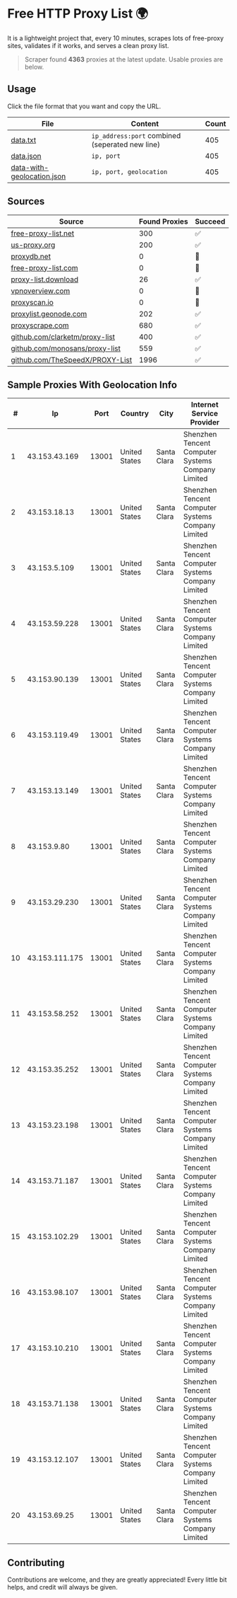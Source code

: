 
# Free HTTP Proxy List 🌍

It is a lightweight project that, every 10 minutes, scrapes lots of free-proxy sites, validates if it works, and serves a clean proxy list.


> Scraper found **4363** proxies at the latest update. Usable proxies are below.

## Usage

Click the file format that you want and copy the URL.


|File|Content|Count|
|----|-------|-----|
|[data.txt](https://raw.githubusercontent.com/themiralay/Proxy-List-World/master/data.txt)|`ip_address:port` combined (seperated new line)|405|
|[data.json](https://raw.githubusercontent.com/themiralay/Proxy-List-World/master/data.json)|`ip, port`|405|
|[data-with-geolocation.json](https://raw.githubusercontent.com/themiralay/Proxy-List-World/master/data-with-geolocation.json)|`ip, port, geolocation`|405|

## Sources

|Source|Found Proxies|Succeed|
|------|-------------|-------|
|[free-proxy-list.net](https://free-proxy-list.net)|300|✅|
|[us-proxy.org](https://www.us-proxy.org)|200|✅|
|[proxydb.net](http://proxydb.net)|0|🚫|
|[free-proxy-list.com](https://free-proxy-list.com/?page=&port=&type%5B%5D=http&type%5B%5D=https&up_time=0&search=Search)|0|🚫|
|[proxy-list.download](https://www.proxy-list.download/HTTP)|26|✅|
|[vpnoverview.com](https://vpnoverview.com/privacy/anonymous-browsing/free-proxy-servers)|0|🚫|
|[proxyscan.io](https://www.proxyscan.io)|0|🚫|
|[proxylist.geonode.com](https://proxylist.geonode.com/api/proxy-list?limit=300&page=1&sort_by=lastChecked&sort_type=desc&protocols=http,https)|202|✅|
|[proxyscrape.com](https://api.proxyscrape.com/v2/?request=displayproxies&protocol=http&timeout=10000&country=all&ssl=all&anonymity=all)|680|✅|
|[github.com/clarketm/proxy-list](https://raw.githubusercontent.com/clarketm/proxy-list/master/proxy-list-raw.txt)|400|✅|
|[github.com/monosans/proxy-list](https://raw.githubusercontent.com/monosans/proxy-list/main/proxies/http.txt)|559|✅|
|[github.com/TheSpeedX/PROXY-List](https://raw.githubusercontent.com/TheSpeedX/PROXY-List/master/http.txt)|1996|✅|


## Sample Proxies With Geolocation Info

|#|Ip|Port|Country|City|Internet Service Provider|
|-|--|----|-------|----|-------------------------|
|1|43.153.43.169|13001|United States|Santa Clara|Shenzhen Tencent Computer Systems Company Limited|
|2|43.153.18.13|13001|United States|Santa Clara|Shenzhen Tencent Computer Systems Company Limited|
|3|43.153.5.109|13001|United States|Santa Clara|Shenzhen Tencent Computer Systems Company Limited|
|4|43.153.59.228|13001|United States|Santa Clara|Shenzhen Tencent Computer Systems Company Limited|
|5|43.153.90.139|13001|United States|Santa Clara|Shenzhen Tencent Computer Systems Company Limited|
|6|43.153.119.49|13001|United States|Santa Clara|Shenzhen Tencent Computer Systems Company Limited|
|7|43.153.13.149|13001|United States|Santa Clara|Shenzhen Tencent Computer Systems Company Limited|
|8|43.153.9.80|13001|United States|Santa Clara|Shenzhen Tencent Computer Systems Company Limited|
|9|43.153.29.230|13001|United States|Santa Clara|Shenzhen Tencent Computer Systems Company Limited|
|10|43.153.111.175|13001|United States|Santa Clara|Shenzhen Tencent Computer Systems Company Limited|
|11|43.153.58.252|13001|United States|Santa Clara|Shenzhen Tencent Computer Systems Company Limited|
|12|43.153.35.252|13001|United States|Santa Clara|Shenzhen Tencent Computer Systems Company Limited|
|13|43.153.23.198|13001|United States|Santa Clara|Shenzhen Tencent Computer Systems Company Limited|
|14|43.153.71.187|13001|United States|Santa Clara|Shenzhen Tencent Computer Systems Company Limited|
|15|43.153.102.29|13001|United States|Santa Clara|Shenzhen Tencent Computer Systems Company Limited|
|16|43.153.98.107|13001|United States|Santa Clara|Shenzhen Tencent Computer Systems Company Limited|
|17|43.153.10.210|13001|United States|Santa Clara|Shenzhen Tencent Computer Systems Company Limited|
|18|43.153.71.138|13001|United States|Santa Clara|Shenzhen Tencent Computer Systems Company Limited|
|19|43.153.12.107|13001|United States|Santa Clara|Shenzhen Tencent Computer Systems Company Limited|
|20|43.153.69.25|13001|United States|Santa Clara|Shenzhen Tencent Computer Systems Company Limited|



## Contributing

Contributions are welcome, and they are greatly appreciated! Every
little bit helps, and credit will always be given.

